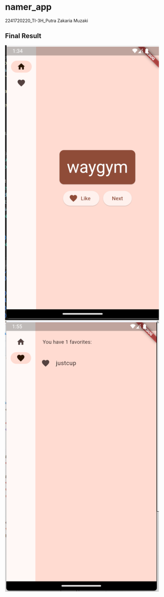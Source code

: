 # namer_app

2241720220_TI-3H_Putra Zakaria Muzaki

## Final Result

![alt](images/step_7.png)
![alt](images/step_8.png)